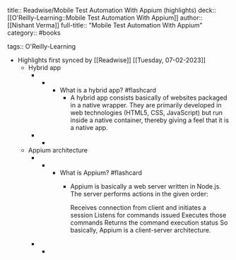 title:: Readwise/Mobile Test Automation With Appium (highlights)
deck:: [[O'Reilly-Learning::Mobile Test Automation With Appium]]
author:: [[Nishant Verma]]
full-title:: "Mobile Test Automation With Appium"
category:: #books

tags:: O'Reilly-Learning

- Highlights first synced by [[Readwise]] [[Tuesday, 07-02-2023]]
	- Hybrid app
		- -
			- What is a hybrid app? #flashcard
				- A hybrid app consists basically of websites packaged in a native wrapper. They are primarily developed in web technologies (HTML5, CSS, JavaScript) but run inside a native container, thereby giving a feel that it is a native app.
		- -
	- Appium architecture
		- -
			- What is Appium? #flashcard
				- Appium is basically a web server written in Node.js. The server performs actions in the given order:
				  
				  Receives connection from client and initiates a session
				  Listens for commands issued
				  Executes those commands
				  Returns the command execution status
				  So basically, Appium is a client-server architecture.
		- -